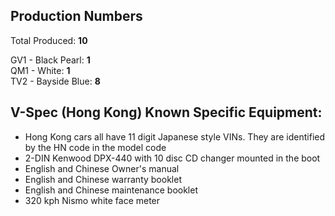 ## Production Numbers  
Total Produced: __10__  
  
GV1 - Black Pearl: __1__  
QM1 - White: __1__  
TV2 - Bayside Blue: __8__  
  
## V-Spec (Hong Kong) Known Specific Equipment:  
* Hong Kong cars all have 11 digit Japanese style VINs. They are identified by the HN code in the model code  
* 2-DIN Kenwood DPX-440 with 10 disc CD changer mounted in the boot  
* English and Chinese Owner's manual  
* English and Chinese warranty booklet  
* English and Chinese maintenance booklet  
* 320 kph Nismo white face meter  